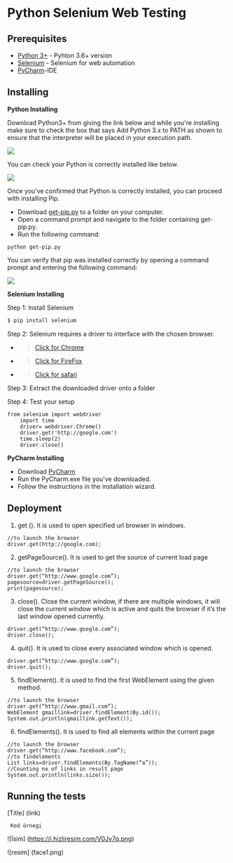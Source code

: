 # Python Selenium Web Testing

## Prerequisites
* [Python 3+](https://www.python.org/download/releases/3.0/?) - Pyhton 3.6+ version
* [Selenium](https://github.com/SeleniumHQ/selenium) - Selenium for web automation
* [PyCharm](https://www.jetbrains.com/pycharm/)-IDE

## Installing 
**Python Installing**

Download Python3+ from giving the link below and while you're installing make sure to check the box that says Add Python 3.x to PATH as shown to ensure that the interpreter will be placed in your execution path.

![ ](https://user-images.githubusercontent.com/22459679/53161894-e786ec80-35db-11e9-89ec-dbd807c9c3b0.PNG)

You can check your Python is correctly installed like below.

![ ](https://user-images.githubusercontent.com/22459679/53161895-e81f8300-35db-11e9-9b7e-753a292c6fe2.PNG)

Once you’ve confirmed that Python is correctly installed, you can proceed with installing Pip.
* Download [get-pip.py](https://bootstrap.pypa.io/get-pip.py) to a folder on your computer.
* Open a command prompt and navigate to the folder containing get-pip.py.
* Run the following command:
```
python get-pip.py
```
You can verify that pip was installed correctly by opening a command prompt and entering the following command:

![ ](https://user-images.githubusercontent.com/22459679/53163696-b7414d00-35df-11e9-9e18-61a90c0f311b.PNG)

**Selenium Installing**

Step 1: Install Selenium 
```sh
$ pip install selenium
```

Step 2: Selenium requires a driver to interface with the chosen browser.
* >  [Click for Chrome](https://sites.google.com/a/chromium.org/chromedriver/downloads) 
* >  [Click for FireFox](https://github.com/mozilla/geckodriver/releases)
* >  [Click for safari](https://webkit.org/blog/6900/webdriver-support-in-safari-10)

Step 3: Extract the downloaded driver onto a folder

Step 4: Test your setup

```
from selenium import webdriver
    import time
    driver= webdriver.Chrome()
    driver.get('http://google.com')
    time.sleep(2)
    driver.close()
```
**PyCharm Installing**

* Download [PyCharm](https://www.jetbrains.com/pycharm/)
* Run the PyCharm.exe file you've downloaded.
* Follow the instructions in the installation wizard.

## Deployment


1. get ().
It is used to open specified url browser in windows.
```
//to launch the browser
driver.get(http://google.com);
```

2. getPageSource().
It is used to get the source of current load page
```
//to launch the browser
driver.get(“http://www.google.com”);
pagesource=driver.getPageSource();
print(pagesource);
```
3. close().
Close the current window, if there are multiple windows, it will close the current window which is active and quits the browser if it’s the last window opened currently.
```
driver.get(“http://www.google.com”);
driver.close();
```
4. quit().
It is used to close every associated window which is opened.
```
driver.get(“http://www.google.com”);
driver.quit();
```
5. findElement().
It is used to find the first WebElement using the given method.
```
//to launch the browser
driver.get(“http://www.gmail.com”);
WebElement gmaillink=driver.findElement(By.id());
System.out.println(gmaillink.getText());
```
6. findElements().
It is used to find all elements within the current page
```
//to launch the browser
driver.get(“http://www.facebook.com”);
//to findelements
List links=driver.findElements(By.TagName(“a”));
//Counting no of links in result page
System.out.println(links.size());
``` 
## Running the tests

[Title] (link) 

<code>  Kod örnegi </code>

![İsim] (https://i.hizliresim.com/V0Jv7q.png)

![resim] (face1.png)
